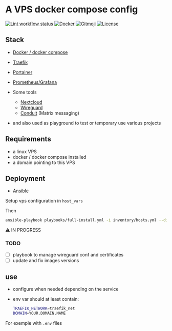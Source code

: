 # A VPS docker compose config

[![Lint workflow status](https://img.shields.io/github/actions/workflow/status/ad2ien/a-vps-config/lint.yml?label=lint&logo=github)](https://ad2ien.github.io/a-vps-config)
[![Docker](https://img.shields.io/badge/Docker-compose-2496ED.svg?logo=Docker)](https://www.rust-lang.org/)
[![Gitmoji](https://img.shields.io/badge/gitmoji-%20😜%20😍-FFDD67.svg)](https://gitmoji.dev)
[![License](https://img.shields.io/badge/License-MIT-blue.svg)](https://opensource.org/licenses/MIT)

## Stack

- [Docker / docker compose](https://www.docker.com/)
- [Traefik](https://doc.traefik.io/)
- [Portainer](https://www.portainer.io/)
- [Prometheus/Grafana](https://grafana.com/)

- Some tools
  - [Nextcloud](https://nextcloud.com/)
  - [Wireguard](https://www.wireguard.com/)
  - [Conduit](https://conduit.rs/) (Matrix messaging)
- and also used as playground to test or temporary use various projects

## Requirements

- a linux VPS
- docker / docker compose installed
- a domain pointing to this VPS

## Deployment

- [Ansible](https://docs.ansible.com/)

Setup vps configuration in `host_vars`

Then

```bash
ansible-playbook playbooks/full-install.yml -i inventory/hosts.yml --diff
```

⚠️ IN PROGRESS

### TODO

- [ ] playbook to manage wireguard conf and certificates
- [ ] update and fix images versions

## use

- configure when needed depending on the service
- env var should at least contain:

  ```bash
  TRAEFIK_NETWORK=traefik_net
  DOMAIN=YOUR.DOMAIN.NAME
  ```

For exemple with `.env` files
